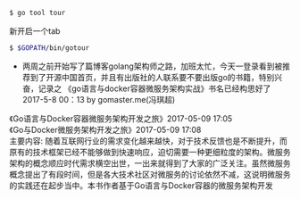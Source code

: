 ```sh
$ go tool tour 
```
新开启一个tab
```sh
$ $GOPATH/bin/gotour
```

- 两周之前开始写了篇博客golang架构师之路，加班太忙，今天一登录看到被推荐到了开源中国首页，并且有出版社的人联系要不要出版go的书籍，特别兴奋，记录之 
《go语言与docker容器微服务架构实战》书名已经构思好了 2017-5-8 00：13 
by gomaster.me(冯琪超)

《Go语言与Docker容器微服务架构开发之旅》2017-05-09 17:05  
《Go与Docker微服务架构开发之旅》2017-05-09 17:08  
主要内容: 随着互联网行业的需求变化越来越快，对于技术反馈也是不断提升，而原有的技术框架已经不能够做到快速响应，迫切需要一种更细粒度的架构。微服务架构的概念顺应时代需求横空出世，一出来就得到了大家的广泛关注。虽然微服务概念提出了有段时间，但是各大技术社区对微服务的讨论依然不减，这说明微服务的实践还在起步当中。本书作者基于Go语言与Docker容器的微服务架构开发

